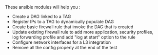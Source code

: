 These ansible modules will help you :
- Create a DAG linked to a TAG
- Register IPs to a TAG to dynamically populate DAG
- Create basic firewall rule that invoke the DAG that is created
- Update existing firewall rule to add more application, security profiles, log forwarding profile and add "log at start" option to the rule
- Configure network interfaces for a L3 integration
- Remove all the config properly at the end of the test
